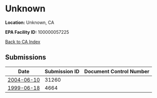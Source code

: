 # Unknown

**Location:** Unknown, CA

**EPA Facility ID:** 100000057225

[Back to CA Index](../../index.md)

## Submissions

| Date | Submission ID | Document Control Number |
|------|--------------|-------------------------|
| [2004-06-10](submissions/31260.md) | 31260 |  |
| [1999-06-18](submissions/4664.md) | 4664 |  |
